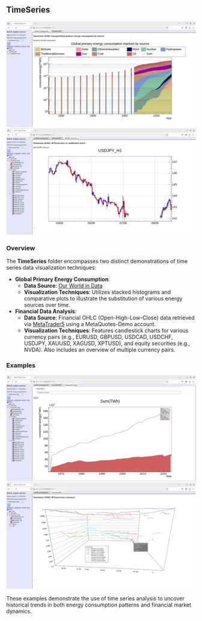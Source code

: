 ## TimeSeries

![TimeSeries Visualization Screenshot1](Screenshot_TimeSeries_style1.png?raw=true)  
![TimeSeries Visualization Screenshot2](Screenshot_TimeSeries_style2.png?raw=true)




### Overview

The **TimeSeries** folder encompasses two distinct demonstrations of time series data visualization techniques:
- **Global Primary Energy Consumption**:
  - **Data Source**: [Our World in Data](https://ourworldindata.org/grapher/global-energy-substitution)
  - **Visualization Techniques**: Utilizes stacked histograms and comparative plots to illustrate the substitution of various energy sources over time.
- **Financial Data Analysis**:
  - **Data Source**: Financial OHLC (Open-High-Low-Close) data retrieved via [MetaTrader5](https://www.metatrader5.com) using a MetaQuotes-Demo account.
  - **Visualization Techniques**: Features candlestick charts for various currency pairs (e.g., EURUSD, GBPUSD, USDCAD, USDCHF, USDJPY, XAUUSD, XAGUSD, XPTUSD), and equity securities (e.g., NVDA). Also includes an overview of multiple currency pairs.




### Examples

![TimeSeries Visualization Example1](Screenshot_TimeSeries_example1.png?raw=true)  
![TimeSeries Visualization Example2](Screenshot_TimeSeries_example2.png?raw=true)

These examples demonstrate the use of time series analysis to uncover historical trends in both energy consumption patterns and financial market dynamics.


